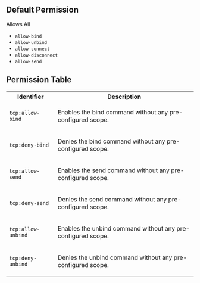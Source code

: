 ## Default Permission

Allows All

- `allow-bind`
- `allow-unbind`
- `allow-connect`
- `allow-disconnect`
- `allow-send`

## Permission Table

<table>
<tr>
<th>Identifier</th>
<th>Description</th>
</tr>


<tr>
<td>

`tcp:allow-bind`

</td>
<td>

Enables the bind command without any pre-configured scope.

</td>
</tr>

<tr>
<td>

`tcp:deny-bind`

</td>
<td>

Denies the bind command without any pre-configured scope.

</td>
</tr>

<tr>
<td>

`tcp:allow-send`

</td>
<td>

Enables the send command without any pre-configured scope.

</td>
</tr>

<tr>
<td>

`tcp:deny-send`

</td>
<td>

Denies the send command without any pre-configured scope.

</td>
</tr>

<tr>
<td>

`tcp:allow-unbind`

</td>
<td>

Enables the unbind command without any pre-configured scope.

</td>
</tr>

<tr>
<td>

`tcp:deny-unbind`

</td>
<td>

Denies the unbind command without any pre-configured scope.

</td>
</tr>
</table>
